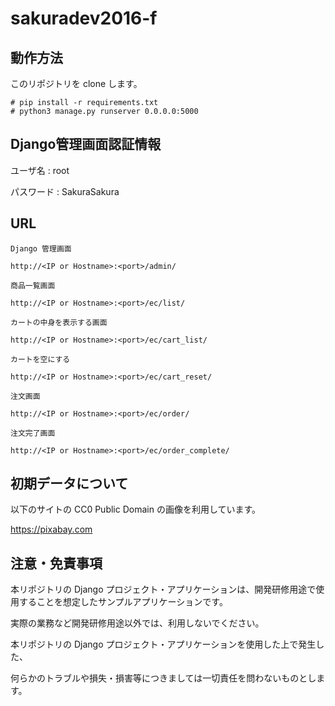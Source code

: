 # sakuradev2016-f

## 動作方法

このリポジトリを clone します。

```
# pip install -r requirements.txt
# python3 manage.py runserver 0.0.0.0:5000
```

## Django管理画面認証情報

ユーザ名 : root

パスワード : SakuraSakura

## URL

```
Django 管理画面

http://<IP or Hostname>:<port>/admin/

商品一覧画面

http://<IP or Hostname>:<port>/ec/list/

カートの中身を表示する画面

http://<IP or Hostname>:<port>/ec/cart_list/

カートを空にする

http://<IP or Hostname>:<port>/ec/cart_reset/

注文画面

http://<IP or Hostname>:<port>/ec/order/

注文完了画面

http://<IP or Hostname>:<port>/ec/order_complete/
```

## 初期データについて

以下のサイトの CC0 Public Domain の画像を利用しています。

https://pixabay.com

## 注意・免責事項

本リポジトリの Django プロジェクト・アプリケーションは、開発研修用途で使用することを想定したサンプルアプリケーションです。

実際の業務など開発研修用途以外では、利用しないでください。

本リポジトリの Django プロジェクト・アプリケーションを使用した上で発生した、

何らかのトラブルや損失・損害等につきましては一切責任を問わないものとします。
